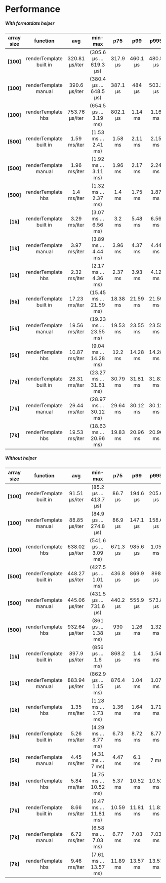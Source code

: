 # Performance

##### With formatdate helper

| **array size** |      **function**       |    **avg**     |      **min-max**      | **p75**  | **p99**  | **p995** | \*\*\*\* |
| :------------: | :---------------------: | :------------: | :-------------------: | :------: | :------: | :------: | :------: |
|   **[100]**    | renderTemplate built in | 320.81 µs/iter | (305.6 µs … 619.3 µs) | 317.9 µs | 460.1 µs | 480.5 µs |          |
|   **[100]**    |  renderTemplate manual  | 390.6 µs/iter  | (380.4 µs … 648.5 µs) | 387.1 µs |  484 µs  | 503.1 µs |          |
|   **[100]**    |   renderTemplate hbs    | 753.76 µs/iter | (654.5 µs … 3.19 ms)  | 802.1 µs | 1.14 ms  | 1.16 ms  |          |
|   **[500]**    | renderTemplate built in |  1.59 ms/iter  |  (1.53 ms … 2.41 ms)  | 1.58 ms  | 2.11 ms  | 2.15 ms  |          |
|   **[500]**    |  renderTemplate manual  |  1.96 ms/iter  |  (1.92 ms … 3.11 ms)  | 1.96 ms  | 2.17 ms  | 2.24 ms  |          |
|   **[500]**    |   renderTemplate hbs    |  1.4 ms/iter   |  (1.32 ms … 2.37 ms)  |  1.4 ms  | 1.75 ms  | 1.87 ms  |          |
|    **[1k]**    | renderTemplate built in |  3.29 ms/iter  |  (3.07 ms … 6.56 ms)  |  3.2 ms  | 5.48 ms  | 6.56 ms  |          |
|    **[1k]**    |  renderTemplate manual  |  3.97 ms/iter  |  (3.89 ms … 4.44 ms)  | 3.96 ms  | 4.37 ms  | 4.44 ms  |          |
|    **[1k]**    |   renderTemplate hbs    |  2.32 ms/iter  |  (2.17 ms … 4.36 ms)  | 2.37 ms  | 3.93 ms  | 4.12 ms  |          |
|    **[5k]**    | renderTemplate built in | 17.23 ms/iter  | (15.45 ms … 21.59 ms) | 18.38 ms | 21.59 ms | 21.59 ms |          |
|    **[5k]**    |  renderTemplate manual  | 19.56 ms/iter  | (19.23 ms … 23.55 ms) | 19.53 ms | 23.55 ms | 23.55 ms |          |
|    **[5k]**    |   renderTemplate hbs    | 10.87 ms/iter  | (9.04 ms … 14.28 ms)  | 12.2 ms  | 14.28 ms | 14.28 ms |          |
|    **[7k]**    | renderTemplate built in | 28.31 ms/iter  | (23.27 ms … 31.81 ms) | 30.79 ms | 31.81 ms | 31.81 ms |          |
|    **[7k]**    |  renderTemplate manual  | 29.44 ms/iter  | (28.97 ms … 30.12 ms) | 29.64 ms | 30.12 ms | 30.12 ms |          |
|    **[7k]**    |   renderTemplate hbs    | 19.53 ms/iter  | (18.63 ms … 20.96 ms) | 19.83 ms | 20.96 ms | 20.96 ms |          |

##### Without helper

| **array size** |      **function**       |    **avg**     |      **min-max**      | **p75**  | **p99**  | **p995** | \*\*\*\* |
| :------------: | :---------------------: | :------------: | :-------------------: | :------: | :------: | :------: | :------: |
|   **[100]**    | renderTemplate built in | 91.51 µs/iter  | (85.2 µs … 413.7 µs)  | 86.7 µs  | 194.6 µs | 205.6 µs |          |
|   **[100]**    |  renderTemplate manual  | 88.85 µs/iter  | (84.9 µs … 274.8 µs)  | 86.9 µs  | 147.1 µs | 158.6 µs |          |
|   **[100]**    |   renderTemplate hbs    | 638.02 µs/iter | (541.6 µs … 3.09 ms)  | 671.3 µs | 985.6 µs | 1.05 ms  |          |
|   **[500]**    | renderTemplate built in | 448.27 µs/iter | (427.5 µs … 1.01 ms)  | 436.8 µs | 869.9 µs |  898 µs  |          |
|   **[500]**    |  renderTemplate manual  | 445.06 µs/iter | (431.5 µs … 731.6 µs) | 440.2 µs | 555.9 µs | 573.8 µs |          |
|   **[500]**    |   renderTemplate hbs    | 932.64 µs/iter |  (861 µs … 1.38 ms)   |  930 µs  | 1.26 ms  | 1.32 ms  |          |
|    **[1k]**    | renderTemplate built in | 897.9 µs/iter  |   (856 µs … 1.6 ms)   | 868.2 µs |  1.4 ms  | 1.54 ms  |          |
|    **[1k]**    |  renderTemplate manual  | 883.94 µs/iter | (862.9 µs … 1.15 ms)  | 876.4 µs | 1.04 ms  | 1.07 ms  |          |
|    **[1k]**    |   renderTemplate hbs    |  1.35 ms/iter  |  (1.28 ms … 1.73 ms)  | 1.36 ms  | 1.64 ms  | 1.71 ms  |          |
|    **[5k]**    | renderTemplate built in |  5.26 ms/iter  |  (4.29 ms … 8.77 ms)  | 6.73 ms  | 8.72 ms  | 8.77 ms  |          |
|    **[5k]**    |  renderTemplate manual  |  4.45 ms/iter  |   (4.31 ms … 7 ms)    | 4.47 ms  |  6.1 ms  |   7 ms   |          |
|    **[5k]**    |   renderTemplate hbs    |  5.84 ms/iter  | (4.75 ms … 10.52 ms)  | 5.37 ms  | 10.52 ms | 10.52 ms |          |
|    **[7k]**    | renderTemplate built in |  8.66 ms/iter  | (6.47 ms … 11.81 ms)  | 10.59 ms | 11.81 ms | 11.81 ms |          |
|    **[7k]**    |  renderTemplate manual  |  6.72 ms/iter  |  (6.58 ms … 7.03 ms)  | 6.77 ms  | 7.03 ms  | 7.03 ms  |          |
|    **[7k]**    |   renderTemplate hbs    |  9.46 ms/iter  | (7.61 ms … 13.57 ms)  | 11.89 ms | 13.57 ms | 13.57 ms |          |
